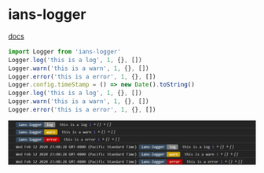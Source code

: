 # ians-logger

[docs](http://iansenne.com/ians-logger/docs)

```javascript
import Logger from 'ians-logger'
Logger.log('this is a log', 1, {}, [])
Logger.warn('this is a warn', 1, {}, [])
Logger.error('this is a error', 1, {}, [])
Logger.config.timeStamp = () => new Date().toString()
Logger.log('this is a log', 1, {}, [])
Logger.warn('this is a warn', 1, {}, [])
Logger.error('this is a error', 1, {}, [])
```

[![preview of base Logger commands](/preview.png)](http://www.youtube.com/watch?v=YOUTUBE_VIDEO_ID_HERE)

